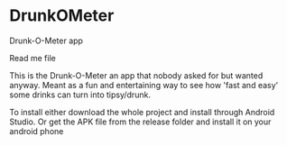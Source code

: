 # DrunkOMeter
Drunk-O-Meter app

Read me file

This is the Drunk-O-Meter an app that nobody asked for but wanted anyway.
Meant as a fun and entertaining way to see how 'fast and easy' some drinks can turn into tipsy/drunk.

To install either download the whole project and install through Android Studio. Or get the APK file from the release folder and install it on your android phone
